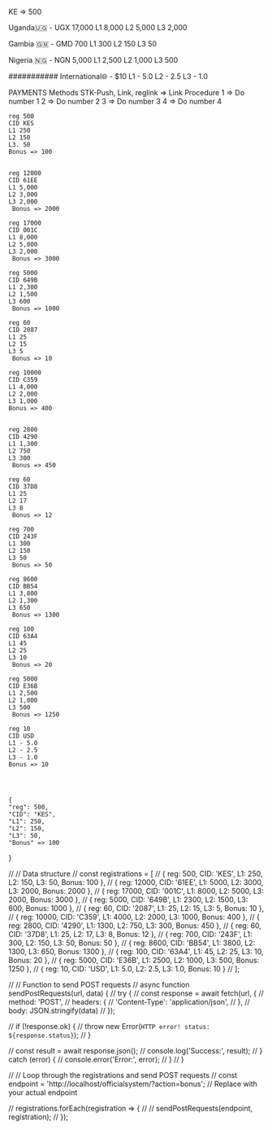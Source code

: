 
KE => 500

Uganda🇺🇬 - UGX 17,000
L1 8,000
L2 5,000
L3 2,000

Gambia 🇬🇲 - GMD 700
L1 300
L2 150
L3 50

Nigeria 🇳🇬 - NGN 5,000
L1 2,500
L2 1,000
L3 500

###########
International🌐 - $10
L1 - 5.0
L2 - 2.5
L3 - 1.0

PAYMENTS
Methods
    STK-Push,
    Link,
        reglink => Link
    Procedure
        1 => Do number 1
        2 => Do number 2
        3 => Do number 3
        4 => Do number 4


    reg 500
    CID KES
    L1 250
    L2 150
    L3. 50
    Bonus => 100

    
    reg 12000
    CID 61EE 
    L1 5,000
    L2 3,000
    L3 2,000
     Bonus => 2000
    
    reg 17000
    CID 001C 
    L1 8,000
    L2 5,000
    L3 2,000
     Bonus => 3000
    
    reg 5000
    CID 649B 
    L1 2,300
    L2 1,500
    L3 600
     Bonus => 1000
    
    reg 60
    CID 2087 
    L1 25
    L2 15
    L3 5
     Bonus => 10
    
    reg 10000
    CID C359 
    L1 4,000
    L2 2,000
    L3 1,000     
    Bonus => 400

    
    reg 2800
    CID 4290 
    L1 1,300
    L2 750
    L3 300
     Bonus => 450
    
    reg 60
    CID 37D8 
    L1 25
    L2 17
    L3 8
     Bonus => 12
    
    reg 700
    CID 243F 
    L1 300
    L2 150
    L3 50
     Bonus => 50
    
    reg 8600
    CID BB54 
    L1 3,800
    L2 1,300
    L3 650
     Bonus => 1300
    
    reg 100
    CID 63A4 
    L1 45
    L2 25
    L3 10
     Bonus => 20
    
    reg 5000
    CID E36B 
    L1 2,500
    L2 1,000
    L3 500
     Bonus => 1250
    
    reg 10
    CID USD 
    L1 - 5.0
    L2 - 2.5
    L3 - 1.0   
    Bonus => 10




    {
    "reg": 500,
    "CID": "KES",
    "L1": 250,
    "L2": 150,
    "L3": 50,
    "Bonus" => 100
}


// // Data structure
// const registrations = [
//     { reg: 500, CID: 'KES', L1: 250, L2: 150, L3: 50, Bonus: 100 },
//     { reg: 12000, CID: '61EE', L1: 5000, L2: 3000, L3: 2000, Bonus: 2000 },
//     { reg: 17000, CID: '001C', L1: 8000, L2: 5000, L3: 2000, Bonus: 3000 },
//     { reg: 5000, CID: '649B', L1: 2300, L2: 1500, L3: 600, Bonus: 1000 },
//     { reg: 60, CID: '2087', L1: 25, L2: 15, L3: 5, Bonus: 10 },
//     { reg: 10000, CID: 'C359', L1: 4000, L2: 2000, L3: 1000, Bonus: 400 },
//     { reg: 2800, CID: '4290', L1: 1300, L2: 750, L3: 300, Bonus: 450 },
//     { reg: 60, CID: '37D8', L1: 25, L2: 17, L3: 8, Bonus: 12 },
//     { reg: 700, CID: '243F', L1: 300, L2: 150, L3: 50, Bonus: 50 },
//     { reg: 8600, CID: 'BB54', L1: 3800, L2: 1300, L3: 650, Bonus: 1300 },
//     { reg: 100, CID: '63A4', L1: 45, L2: 25, L3: 10, Bonus: 20 },
//     { reg: 5000, CID: 'E36B', L1: 2500, L2: 1000, L3: 500, Bonus: 1250 },
//     { reg: 10, CID: 'USD', L1: 5.0, L2: 2.5, L3: 1.0, Bonus: 10 }
// ];

// // Function to send POST requests
// async function sendPostRequests(url, data) {
//     try {
//         const response = await fetch(url, {
//             method: 'POST',
//             headers: {
//                 'Content-Type': 'application/json',
//             },
//             body: JSON.stringify(data)
//         });

//         if (!response.ok) {
//             throw new Error(`HTTP error! status: ${response.status}`);
//         }

//         const result = await response.json();
//         console.log('Success:', result);
//     } catch (error) {
//         console.error('Error:', error);
//     }
// }

// // Loop through the registrations and send POST requests
// const endpoint = 'http://localhost/officialsystem/?action=bonus'; // Replace with your actual endpoint

// registrations.forEach(registration => {
//     // sendPostRequests(endpoint, registration);
// });

